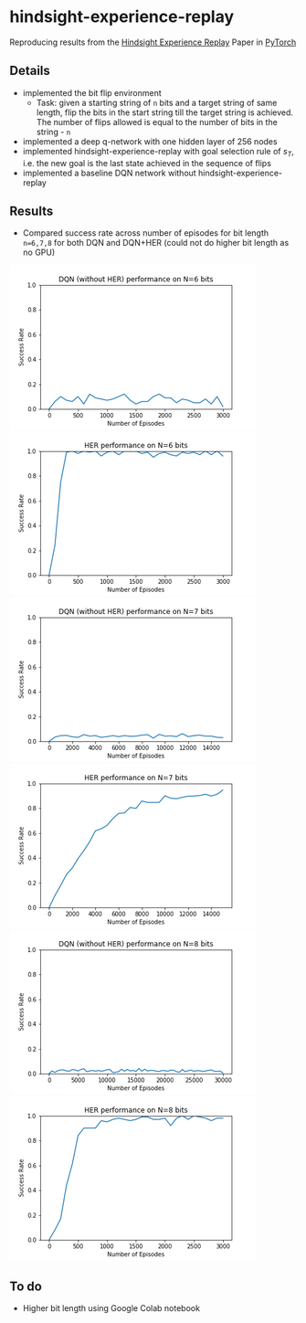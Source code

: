 # hindsight-experience-replay

Reproducing results from the [Hindsight Experience Replay](https://arxiv.org/abs/1707.01495) Paper in [PyTorch](https://pytorch.org/)

## Details
* implemented the bit flip environment
  *  Task: given a starting string of `n` bits and a target string of same length, flip the bits in the start string till the target string is achieved. The number of flips allowed is equal to the number of bits in the string - `n`
* implemented a deep q-network with one hidden layer of 256 nodes
* implemented hindsight-experience-replay with goal selection rule of $s_T$, i.e. the new goal is the last state achieved in the sequence of flips
* implemented a baseline DQN network without hindsight-experience-replay

## Results
* Compared success rate across number of episodes for bit length `n=6,7,8` for both DQN and DQN+HER (could not do higher bit length as no GPU)

![6dqn](/plots/6_dqn.png) ![6her](/plots/6_her.png)
![7dqn](/plots/7_dqn.png) ![7her](/plots/7_her.png)
![8dqn](/plots/8_dqn.png) ![8her](/plots/8_her.png)

## To do
* Higher bit length using Google Colab notebook
